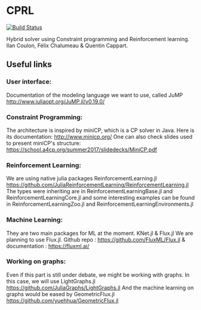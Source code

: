 # CPRL

[![Build Status](https://travis-ci.com/CPRLSolver/CPRL.jl.svg?token=txSsK23gqDP8efBDxJzv&branch=master)](https://travis-ci.com/CPRLSolver/CPRL.jl)

Hybrid solver using Constraint programming and Reinforcement learning. 
Ilan Coulon, Félix Chalumeau & Quentin Cappart. 

## Useful links 

### User interface:
Documentation of the modeling language we want to use, called JuMP http://www.juliaopt.org/JuMP.jl/v0.19.0/

### Constraint Programming:
The architecture is inspired by miniCP, which is a CP solver in Java. Here is its documentation: http://www.minicp.org/
One can also check slides used to present miniCP's structure: https://school.a4cp.org/summer2017/slidedecks/MiniCP.pdf

### Reinforcement Learning:
We are using native julia packages ReinforcementLearning.jl https://github.com/JuliaReinforcementLearning/ReinforcementLearning.jl
The types were inheriting are in ReinforcementLearningBase.jl and ReinforcementLearningCore.jl and some interesting examples can be found in ReinforcementLearningZoo.jl and ReinforcementLearningEnvironments.jl

### Machine Learning:
They are two main packages for ML at the moment. KNet.jl & Flux.jl
We are planning to use Flux.jl. Github repo : https://github.com/FluxML/Flux.jl & documentation : https://fluxml.ai/

### Working on graphs:
Even if this part is still under debate, we might be working with graphs. In this case, we will use LightGraphs.jl https://github.com/JuliaGraphs/LightGraphs.jl
And the machine learning on graphs would be eased by GeometricFlux.jl https://github.com/yuehhua/GeometricFlux.jl
